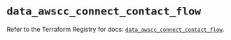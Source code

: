 # `data_awscc_connect_contact_flow`

Refer to the Terraform Registry for docs: [`data_awscc_connect_contact_flow`](https://registry.terraform.io/providers/hashicorp/awscc/0.70.0/docs/data-sources/connect_contact_flow).
